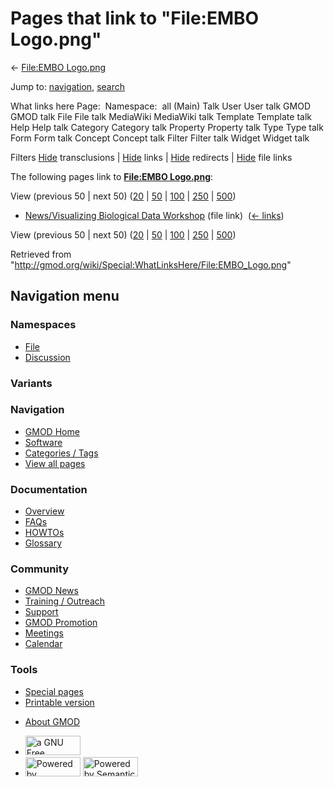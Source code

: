 <div id="mw-page-base" class="noprint">

</div>

<div id="mw-head-base" class="noprint">

</div>

<div id="content" class="mw-body" role="main">

<span id="top"></span>

<div id="mw-js-message" style="display:none;">

</div>



# <span dir="auto">Pages that link to "File:EMBO Logo.png"</span>

<div id="bodyContent">

<div id="contentSub">

← [File:EMBO Logo.png](/wiki/File:EMBO_Logo.png "File:EMBO Logo.png")

</div>

<div id="jump-to-nav" class="mw-jump">

Jump to: [navigation](#mw-navigation), [search](#p-search)

</div>

<div id="mw-content-text">

What links here Page:  Namespace:  all (Main) Talk User User talk GMOD
GMOD talk File File talk MediaWiki MediaWiki talk Template Template talk
Help Help talk Category Category talk Property Property talk Type Type
talk Form Form talk Concept Concept talk Filter Filter talk Widget
Widget talk

Filters
[Hide](/mediawiki/index.php?title=Special:WhatLinksHere/File:EMBO_Logo.png&hidetrans=1 "Special:WhatLinksHere/File:EMBO Logo.png")
transclusions \|
[Hide](/mediawiki/index.php?title=Special:WhatLinksHere/File:EMBO_Logo.png&hidelinks=1 "Special:WhatLinksHere/File:EMBO Logo.png")
links \|
[Hide](/mediawiki/index.php?title=Special:WhatLinksHere/File:EMBO_Logo.png&hideredirs=1 "Special:WhatLinksHere/File:EMBO Logo.png")
redirects \|
[Hide](/mediawiki/index.php?title=Special:WhatLinksHere/File:EMBO_Logo.png&hideimages=1 "Special:WhatLinksHere/File:EMBO Logo.png")
file links

The following pages link to **[File:EMBO
Logo.png](/wiki/File:EMBO_Logo.png "File:EMBO Logo.png")**:

View (previous 50 \| next 50)
([20](/mediawiki/index.php?title=Special:WhatLinksHere/File:EMBO_Logo.png&limit=20 "Special:WhatLinksHere/File:EMBO Logo.png")
\|
[50](/mediawiki/index.php?title=Special:WhatLinksHere/File:EMBO_Logo.png&limit=50 "Special:WhatLinksHere/File:EMBO Logo.png")
\|
[100](/mediawiki/index.php?title=Special:WhatLinksHere/File:EMBO_Logo.png&limit=100 "Special:WhatLinksHere/File:EMBO Logo.png")
\|
[250](/mediawiki/index.php?title=Special:WhatLinksHere/File:EMBO_Logo.png&limit=250 "Special:WhatLinksHere/File:EMBO Logo.png")
\|
[500](/mediawiki/index.php?title=Special:WhatLinksHere/File:EMBO_Logo.png&limit=500 "Special:WhatLinksHere/File:EMBO Logo.png"))

- [News/Visualizing Biological Data
  Workshop](/wiki/News/Visualizing_Biological_Data_Workshop "News/Visualizing Biological Data Workshop")
  (file link) ‎ <span class="mw-whatlinkshere-tools">([←
  links](/mediawiki/index.php?title=Special:WhatLinksHere&target=News%2FVisualizing+Biological+Data+Workshop "Special:WhatLinksHere"))</span>

View (previous 50 \| next 50)
([20](/mediawiki/index.php?title=Special:WhatLinksHere/File:EMBO_Logo.png&limit=20 "Special:WhatLinksHere/File:EMBO Logo.png")
\|
[50](/mediawiki/index.php?title=Special:WhatLinksHere/File:EMBO_Logo.png&limit=50 "Special:WhatLinksHere/File:EMBO Logo.png")
\|
[100](/mediawiki/index.php?title=Special:WhatLinksHere/File:EMBO_Logo.png&limit=100 "Special:WhatLinksHere/File:EMBO Logo.png")
\|
[250](/mediawiki/index.php?title=Special:WhatLinksHere/File:EMBO_Logo.png&limit=250 "Special:WhatLinksHere/File:EMBO Logo.png")
\|
[500](/mediawiki/index.php?title=Special:WhatLinksHere/File:EMBO_Logo.png&limit=500 "Special:WhatLinksHere/File:EMBO Logo.png"))

</div>

<div class="printfooter">

Retrieved from
"<http://gmod.org/wiki/Special:WhatLinksHere/File:EMBO_Logo.png>"

</div>

<div id="catlinks" class="catlinks catlinks-allhidden">

</div>

<div class="visualClear">

</div>

</div>

</div>

<div id="mw-navigation">

## Navigation menu

<div id="mw-head">



<div id="left-navigation">

<div id="p-namespaces" class="vectorTabs" role="navigation"
aria-labelledby="p-namespaces-label">

### Namespaces

- <span id="ca-nstab-image"><a href="/wiki/File:EMBO_Logo.png" accesskey="c"
  title="View the file page [c]">File</a></span>
- <span id="ca-talk"><a
  href="/mediawiki/index.php?title=File_talk:EMBO_Logo.png&amp;action=edit&amp;redlink=1"
  accesskey="t"
  title="Discussion about the content page [t]">Discussion</a></span>

</div>

<div id="p-variants" class="vectorMenu emptyPortlet" role="navigation"
aria-labelledby="p-variants-label">

### 

### Variants[](#)

<div class="menu">

</div>

</div>

</div>

<div id="right-navigation">





</div>



</div>

</div>

</div>

<div id="mw-panel">

<div id="p-logo" role="banner">

<a href="/wiki/Main_Page"
style="background-image: url(http://gmod.org/images/GMOD-cogs.png);"
title="Visit the main page"></a>

</div>

<div id="p-Navigation" class="portal" role="navigation"
aria-labelledby="p-Navigation-label">

### Navigation

<div class="body">

- <span id="n-GMOD-Home">[GMOD Home](/wiki/Main_Page)</span>
- <span id="n-Software">[Software](/wiki/GMOD_Components)</span>
- <span id="n-Categories-.2F-Tags">[Categories /
  Tags](/wiki/Categories)</span>
- <span id="n-View-all-pages">[View all
  pages](/wiki/Special:AllPages)</span>

</div>

</div>

<div id="p-Documentation" class="portal" role="navigation"
aria-labelledby="p-Documentation-label">

### Documentation

<div class="body">

- <span id="n-Overview">[Overview](/wiki/Overview)</span>
- <span id="n-FAQs">[FAQs](/wiki/Category:FAQ)</span>
- <span id="n-HOWTOs">[HOWTOs](/wiki/Category:HOWTO)</span>
- <span id="n-Glossary">[Glossary](/wiki/Glossary)</span>

</div>

</div>

<div id="p-Community" class="portal" role="navigation"
aria-labelledby="p-Community-label">

### Community

<div class="body">

- <span id="n-GMOD-News">[GMOD News](/wiki/GMOD_News)</span>
- <span id="n-Training-.2F-Outreach">[Training /
  Outreach](/wiki/Training_and_Outreach)</span>
- <span id="n-Support">[Support](/wiki/Support)</span>
- <span id="n-GMOD-Promotion">[GMOD
  Promotion](/wiki/GMOD_Promotion)</span>
- <span id="n-Meetings">[Meetings](/wiki/Meetings)</span>
- <span id="n-Calendar">[Calendar](/wiki/Calendar)</span>

</div>

</div>

<div id="p-tb" class="portal" role="navigation"
aria-labelledby="p-tb-label">

### Tools

<div class="body">

- <span id="t-specialpages"><a href="/wiki/Special:SpecialPages" accesskey="q"
  title="A list of all special pages [q]">Special pages</a></span>
- <span id="t-print"><a
  href="/mediawiki/index.php?title=Special:WhatLinksHere/File:EMBO_Logo.png&amp;printable=yes"
  rel="alternate" accesskey="p"
  title="Printable version of this page [p]">Printable version</a></span>

</div>

</div>

</div>

</div>

<div id="footer" role="contentinfo">

- <span id="footer-places-about">[About
  GMOD](/wiki/GMOD:About "GMOD:About")</span>

<!-- -->

- <span id="footer-copyrightico">[<img src="http://www.gnu.org/graphics/gfdl-logo-small.png" width="88"
  height="31" alt="a GNU Free Documentation License" />](http://www.gnu.org/licenses/fdl-1.3.html)</span>
- <span id="footer-poweredbyico">[<img src="/mediawiki/skins/common/images/poweredby_mediawiki_88x31.png"
  width="88" height="31" alt="Powered by MediaWiki" />](//www.mediawiki.org/)
  [<img
  src="/mediawiki/extensions/SemanticMediaWiki/includes/../resources/images/smw_button.png"
  width="88" height="31" alt="Powered by Semantic MediaWiki" />](https://www.semantic-mediawiki.org/wiki/Semantic_MediaWiki)</span>

<div style="clear:both">

</div>

</div>
